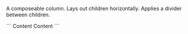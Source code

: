 A composeable column. Lays out children horizontally. Applies a divider between children.

\`\`\`
<PaneRow>
  <Pane>Content</Pane>
  <Pane>Content</Pane>
</PaneRow>
\`\`\`
